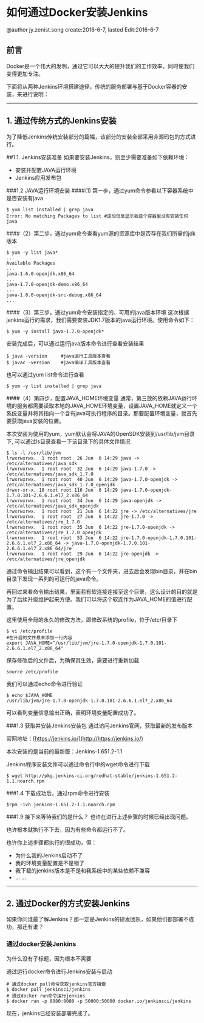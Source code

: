 # 如何通过Docker安装Jenkins
@author jy.zenist.song create:2016-6-7, lasted Edit:2016-6-7

## 前言
Docker是一个伟大的发明，通过它可以大大的提升我们的工作效率，同时使我们变得更加专注。

下面将从两种Jenkins环境搭建途径，传统的服务部署与基于Docker容器的安装，来进行说明：

<hr/>

## 1. 通过传统方式的Jenkins安装
为了降低Jenkins传统安装部分的篇幅，该部分的安装全部采用非源码包的方式进行。

##1.1. Jenkins安装准备
如果要安装Jenkins，则至少需要准备如下依赖环境：

* 安装并配置JAVA运行环境
* Jenkins应用发布包


###1.2 JAVA运行环境安装
####(1) 第一步，通过yum命令参看以下容器系统中是否安装有java

```
$ yum list installed | grep java
Error: No matching Packages to list	#这段信息显示我这个容器里没有安装任何java
```
####（2）第二步，通过yum命令查看yum源的资源库中是否存在我们所需的jdk版本

```
$ yum -y list java*
...
Available Packages
...
java-1.6.0-openjdk.x86_64
...
java-1.7.0-openjdk-demo.x86_64
...
java-1.8.0-openjdk-src-debug.x86_64
...
```

####（3）第三步，通过yum命令安装指定的、可用的java版本环境
这次根据jenkins运行的需求，我们需要安装JDK1.7版本的java运行环境。使用命令如下：

```
$ yum -y install java-1.7.0-openjdk*
```
安装完成后，可以通过运行java版本命令进行查看安装结果

```
$ java -version 	#java运行工具版本查看
$ javac -version	#java编译工具版本查看
```

也可以通过yum list命令进行查看

```
$ yum -y list installed | grep java
```

####（4）第四步，配置JAVA_HOME环境变量
通常，第三放的依赖JAVA运行环境的服务都需要读取本地的JAVA_HOME环境变量，设置JAVA_HOME就定义一个系统变量并将其指向一个含有java可执行程序的目录。那要配置环境变量，就首先要获取java安装的位置。

本次安装为使用的yum，yum默认会将JAVA的OpenSDK安装到/usr/lib/jvm目录下, 可以通过ls目录查看一下该目录下的具体文件情况

```
$ ls -l /usr/lib/jvm
lrwxrwxrwx.  1 root root  26 Jun  6 14:29 java -> /etc/alternatives/java_sdk
lrwxrwxrwx.  1 root root  32 Jun  6 14:29 java-1.7.0 -> /etc/alternatives/java_sdk_1.7.0
lrwxrwxrwx.  1 root root  40 Jun  6 14:29 java-1.7.0-openjdk -> /etc/alternatives/java_sdk_1.7.0_openjdk
drwxr-xr-x. 10 root root 116 Jun  6 14:29 java-1.7.0-openjdk-1.7.0.101-2.6.6.1.el7_2.x86_64
lrwxrwxrwx.  1 root root  34 Jun  6 14:29 java-openjdk -> /etc/alternatives/java_sdk_openjdk
lrwxrwxrwx.  1 root root  21 Jun  6 14:22 jre -> /etc/alternatives/jre
lrwxrwxrwx.  1 root root  27 Jun  6 14:22 jre-1.7.0 -> /etc/alternatives/jre_1.7.0
lrwxrwxrwx.  1 root root  35 Jun  6 14:22 jre-1.7.0-openjdk -> /etc/alternatives/jre_1.7.0_openjdk
lrwxrwxrwx.  1 root root  53 Jun  6 14:22 jre-1.7.0-openjdk-1.7.0.101-2.6.6.1.el7_2.x86_64 -> java-1.7.0-openjdk-1.7.0.101-2.6.6.1.el7_2.x86_64/jre
lrwxrwxrwx.  1 root root  29 Jun  6 14:22 jre-openjdk -> /etc/alternatives/jre_openjdk
```

通过命令输出结果可以看到，这个有一个文件夹，进去后会发现bin目录，并在bin目录下发现一系列的可运行的java命令。

再回过来看命令输出结果，里面若有软连接连接至这个目录，这么设计的目的就是为了后续升级维护起来方便。我们可以将这个软连作为JAVA_HOME的值进行配置。

这里使用全局的永久的修改方法，即修改系统的profile，位于/etc/目录下

```
$ vi /etc/profile
#在开启的文件最末添加一行内容
export JAVA_HOME="/usr/lib/jvm/jre-1.7.0-openjdk-1.7.0.101-2.6.6.1.el7_2.x86_64"
```
保存修改后的文件后，为确保其生效，需要进行重新加载

```
source /etc/profile
```
我们可以通过echo命令进行验证

```
$ echo $JAVA_HOME
/usr/lib/jvm/jre-1.7.0-openjdk-1.7.0.101-2.6.6.1.el7_2.x86_64
```
可以看到变量信息输出正确，表明环境变量配置成功了。

###1.3 获取并安装Jenkins安装包
通过访问Jenkins官网，获取最新的发布版本

官网地址：[https://jenkins.io/](http://https://jenkins.io/)

本次安装的是当前的最新版：Jenkins-1.651.2-1.1

Jenkins程序安装文件可以通过命令行中的wget命令进行下载

```
$ wget http://pkg.jenkins-ci.org/redhat-stable/jenkins-1.651.2-1.1.noarch.rpm 
```
###1.4 下载成功后，通过rpm命令进行安装

```
$rpm -ivh jenkins-1.651.2-1.1.noarch.rpm
```

###1.9 接下来等待我们的是什么？
也许在进行上述步骤的时候已经出现问题。

也许根本就执行不下去，因为有些命令都运行不了。

也许你上述步骤都执行的很成功，但：

* 为什么我的Jenkins启动不了
* 我的环境变量配置是不是错了
* 我下载的jenkins版本是不是和我系统中的某些依赖不兼容
* ... ...

<hr/>

## 2. 通过Docker的方式安装Jenkins
如果你问谁最了解Jenkins？那一定是Jenkins的研发团队，如果他们都部署不成功，那还有谁？

### 通过docker安装Jenkins
为什么没有子标题，因为根本不需要

通过运行docker命令进行Jenkins安装与启动

```
# 通过docker pull命令获取jenkins官方镜像
$ docker pull jenkinsci/jenkins
# 通过docker run命令运行jenkins
$ docker run -p 8080:8080 -p 50000:50000 docker.io/jenkinsci/jenkins
```

现在，jenkins已经安装部署完成了。







